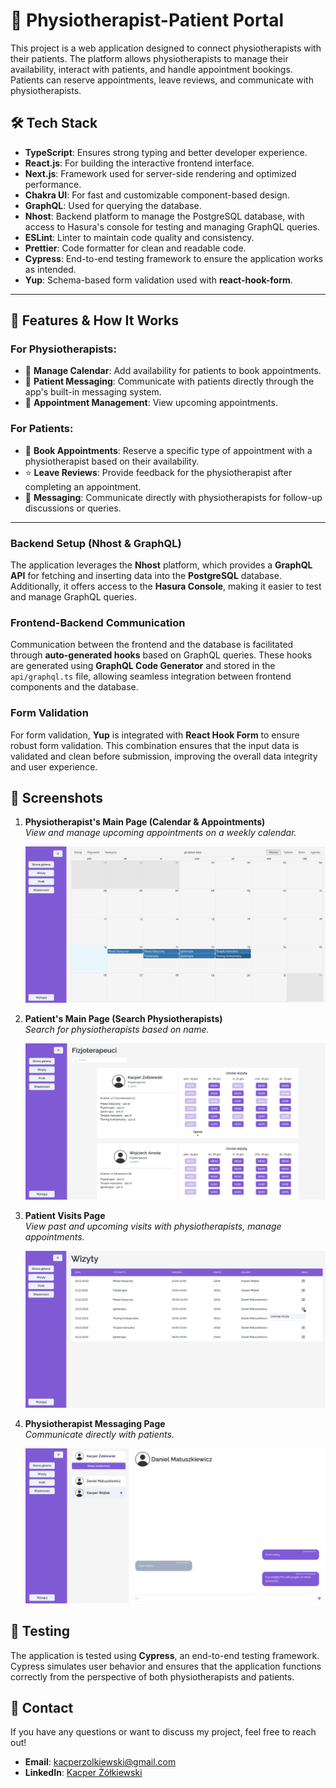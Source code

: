 # 🏥 Physiotherapist-Patient Portal

This project is a web application designed to connect physiotherapists with their patients. The platform allows physiotherapists to manage their availability, interact with patients, and handle appointment bookings. Patients can reserve appointments, leave reviews, and communicate with physiotherapists. 

## 🛠️ Tech Stack

- **TypeScript**: Ensures strong typing and better developer experience.
- **React.js**: For building the interactive frontend interface.
- **Next.js**: Framework used for server-side rendering and optimized performance.
- **Chakra UI**: For fast and customizable component-based design.
- **GraphQL**: Used for querying the database.
- **Nhost**: Backend platform to manage the PostgreSQL database, with access to Hasura's console for testing and managing GraphQL queries.
- **ESLint**: Linter to maintain code quality and consistency.
- **Prettier**: Code formatter for clean and readable code.
- **Cypress**: End-to-end testing framework to ensure the application works as intended.
- **Yup**: Schema-based form validation used with **react-hook-form**.

---

## 📱 Features & How It Works

### For Physiotherapists:
- 👥 **Manage Calendar**: Add availability for patients to book appointments.
- 💬 **Patient Messaging**: Communicate with patients directly through the app's built-in messaging system.
- 📅 **Appointment Management**: View upcoming appointments.

### For Patients:
- 📅 **Book Appointments**: Reserve a specific type of appointment with a physiotherapist based on their availability.
- ⭐ **Leave Reviews**: Provide feedback for the physiotherapist after completing an appointment.
- 💬 **Messaging**: Communicate directly with physiotherapists for follow-up discussions or queries.

---

### Backend Setup (Nhost & GraphQL)

The application leverages the **Nhost** platform, which provides a **GraphQL API** for fetching and inserting data into the **PostgreSQL** database. Additionally, it offers access to the **Hasura Console**, making it easier to test and manage GraphQL queries.

### Frontend-Backend Communication

Communication between the frontend and the database is facilitated through **auto-generated hooks** based on GraphQL queries. These hooks are generated using **GraphQL Code Generator** and stored in the `api/graphql.ts` file, allowing seamless integration between frontend components and the database.

### Form Validation

For form validation, **Yup** is integrated with **React Hook Form** to ensure robust form validation. This combination ensures that the input data is validated and clean before submission, improving the overall data integrity and user experience.

## 📸 Screenshots

1. **Physiotherapist's Main Page (Calendar & Appointments)**  
   _View and manage upcoming appointments on a weekly calendar._
   
   ![Physiotherapist's Calendar](assets/physiotherpaist.png)

2. **Patient's Main Page (Search Physiotherapists)**  
   _Search for physiotherapists based on name._
   
   ![Search Physiotherapists](assets/patient.png)

3. **Patient Visits Page**  
   _View past and upcoming visits with physiotherapists, manage appointments._
   
   ![Patient Visits](assets/visits.png)

4. **Physiotherapist Messaging Page**  
   _Communicate directly with patients._
   
   ![Physiotherapist Messaging](assets/messaging.png)


## 🧪 Testing

The application is tested using **Cypress**, an end-to-end testing framework. Cypress simulates user behavior and ensures that the application functions correctly from the perspective of both physiotherapists and patients.

## 💬 Contact


If you have any questions or want to discuss my project, feel free to reach out!

- **Email**: kacperzolkiewski@gmail.com
- **LinkedIn**: [Kacper Żółkiewski](https://www.linkedin.com/in/kzolkiewski/)
